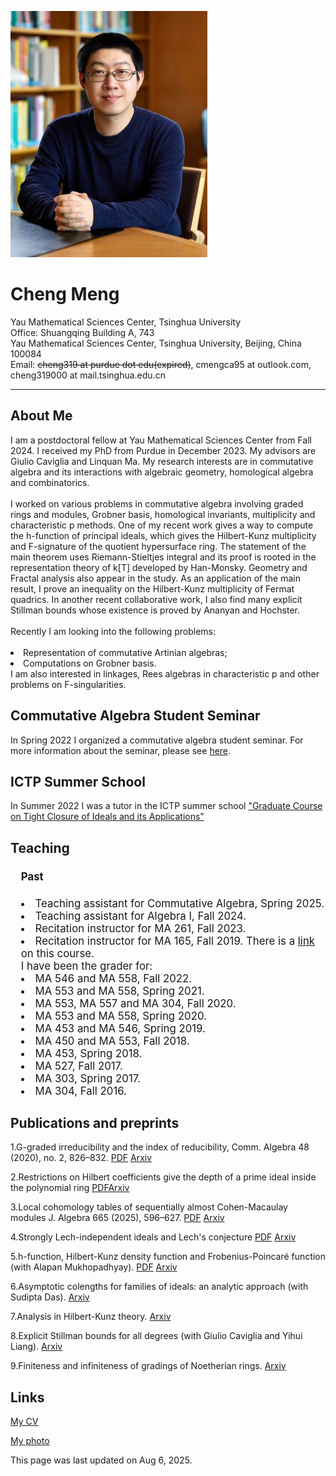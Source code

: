 <html><head>
<meta http-equiv="content-type" content="text/html; charset=UTF-8">
<title>Cheng Meng's Homepage</title>
</head>

<body>

<img src="MSRI FEB 20241522-2.jpg"><br>

<h1> Cheng Meng </h1>

Yau Mathematical Sciences Center, Tsinghua University <br>
Office: Shuangqing Building A, 743 <br>
Yau Mathematical Sciences Center, Tsinghua University, Beijing, China 100084 <br>
Email: <s>cheng319 at purdue dot edu(expired)</s>, cmengca95 at outlook.com, cheng319000 at mail.tsinghua.edu.cn




<hr>

<p>
</p><h2> About Me </h2>
I am a postdoctoral fellow at Yau Mathematical Sciences Center from Fall 2024. I received my PhD from Purdue in December 2023. My advisors are Giulio Caviglia and Linquan Ma. My research interests are in commutative algebra and its interactions with algebraic geometry, homological algebra and combinatorics.<br><br>
I worked on various problems in commutative algebra involving graded rings and modules, Grobner basis, homological invariants, multiplicity and characteristic p methods. One of my recent work gives a way to compute the h-function of principal ideals, which gives the Hilbert-Kunz multiplicity and F-signature of the quotient hypersurface ring. The statement of the main theorem uses Riemann-Stieltjes integral and its proof is rooted in the representation theory of k[T] developed by Han-Monsky. Geometry and Fractal analysis also appear in the study. As an application of the main result, I prove an inequality on the Hilbert-Kunz multiplicity of Fermat quadrics. In another recent collaborative work, I also find many explicit Stillman bounds whose existence is proved by Ananyan and Hochster.<br><br>
Recently I am looking into the following problems:<br><br>
<li>Representation of commutative Artinian algebras;</li>
<li>Computations on Grobner basis.</li>
I am also interested in linkages, Rees algebras in characteristic p and other problems on F-singularities.
<p></p>

<p>
</p><h2> Commutative Algebra Student Seminar </h2>
In Spring 2022 I organized a commutative algebra student seminar. For more information about the seminar, please see <a href="https://cmengca23.github.io/CASS Spring 2022.html">here</a>.
<p>

</p><h2> ICTP Summer School </h2>
In Summer 2022 I was a tutor in the ICTP summer school <a href="https://indico.ictp.it/event/9791/">"Graduate Course on Tight Closure of Ideals and its Applications"</a><p>
</p><h2> Teaching </h2>	
<div style="font-size: 1.2em; margin-bottom: 0px; margin-left: 1em; margin-right: auto; margin-top: 0px; word-wrap: break-word; width: %; ">

<h4>Past</h4>
<li>Teaching assistant for Commutative Algebra, Spring 2025. </li>
<li>Teaching assistant for Algebra I, Fall 2024. </li>
<li>Recitation instructor for MA 261, Fall 2023. </li>
<li>Recitation instructor for MA 165, Fall 2019. There is a <a href="https://cmengca23.github.io/index-MA165-Fall 2019.html">link</a> on this course.</li>
I have been the grader for:
<li>MA 546 and MA 558, Fall 2022. </li>
<li>MA 553 and MA 558, Spring 2021. </li>
<li>MA 553, MA 557 and MA 304, Fall 2020. </li>
<li>MA 553 and MA 558, Spring 2020. </li>
<li>MA 453 and MA 546, Spring 2019. </li>
<li>MA 450 and MA 553, Fall 2018. </li>
<li>MA 453, Spring 2018.</li>
<li>MA 527, Fall 2017. </li>
<li>MA 303, Spring 2017.</li>
<li>MA 304, Fall 2016.</li>
</div>
<p></p>

<p>
</p><h2>Publications and preprints</h2>
1.G-graded irreducibility and the index of reducibility, Comm. Algebra 48 (2020), no. 2, 826–832. <a href="https://cmengca23.github.io/papers-PDF version/20181216 Graded Irreducible paper10.pdf">PDF</a>
<a href="https://arxiv.org/abs/1812.06541">Arxiv</a>
<p></p>

2.Restrictions on Hilbert coefficients give the depth of a prime ideal inside the polynomial ring <a href="https://cmengca23.github.io/papers-PDF version/20231120 InP.pdf">PDF</a><a href="https://arxiv.org/abs/2501.07829">Arxiv</a>


3.Local cohomology tables of sequentially almost Cohen-Macaulay modules J. Algebra 665 (2025), 596–627. <a href="https://www.math.purdue.edu/~cheng319/papers/2111.07536v2.pdf">PDF</a>
<a href="https://arxiv.org/abs/2111.07536">Arxiv</a>
<p></p>

4.Strongly Lech-independent ideals and Lech's conjecture <a href="https://cmengca23.github.io/papers-PDF version/2112.09849.pdf">PDF</a>
<a href="https://arxiv.org/abs/2112.09849">Arxiv</a>
<p></p>

5.h-function, Hilbert-Kunz density function and Frobenius-Poincaré function (with Alapan Mukhopadhyay). <a href="https://cmengca23.github.io/papers-PDF version/h-function.pdf">PDF</a> <a href="https://arxiv.org/abs/2310.10270">Arxiv</a>
<p></p>

6.Asymptotic colengths for families of ideals: an analytic approach (with Sudipta Das). <a href="https://arxiv.org/abs/2410.11991">Arxiv</a>
<p></p>

7.Analysis in Hilbert-Kunz theory. <a href="https://arxiv.org/abs/2507.13898">Arxiv</a>
<p></p>

8.Explicit Stillman bounds for all degrees (with Giulio Caviglia and Yihui Liang). <a href="https://arxiv.org/abs/2507.19617">Arxiv</a>
<p></p>

9.Finiteness and infiniteness of gradings of Noetherian rings. <a href="https://arxiv.org/abs/2508.01628">Arxiv</a>
<p></p>

<p></p><h2>Links</h2>
<a href="https://cmengca23.github.io/CV Cheng Meng 20250806.pdf">My CV</a><br>

<a href="https://cmengca23.github.io/cheng meng's photo.jpg">My photo</a>
<p></p>

This page was last updated on Aug 6, 2025.




</body></html>

